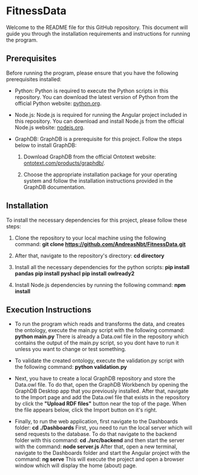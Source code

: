 # FitnessData

Welcome to the README file for this GitHub repository. This document will guide you through the installation requirements and instructions for running the program.

## Prerequisites

Before running the program, please ensure that you have the following prerequisites installed:

- Python: Python is required to execute the Python scripts in this repository. You can download the latest version of Python from the official Python website: [python.org](https://www.python.org).
  
- Node.js: Node.js is required for running the Angular project included in this repository. You can download and install Node.js from the official Node.js website: [nodejs.org](https://nodejs.org).

- GraphDB: GraphDB is a prerequisite for this project. Follow the steps below to install GraphDB:

  1. Download GraphDB from the official Ontotext website: [ontotext.com/products/graphdb/](https://www.ontotext.com/products/graphdb/).

  2. Choose the appropriate installation package for your operating system and follow the installation instructions provided in the GraphDB documentation.

## Installation

To install the necessary dependencies for this project, please follow these steps:

1. Clone the repository to your local machine using the following command: **git clone https://github.com/AndreasNbt/FitnessData.git**
   
2. After that, navigate to the repository's directory: **cd directory**
   
3. Install all the necessary dependencies for the python scripts:
   **pip install pandas**
   **pip install pyshacl**
   **pip install owlready2**

4. Install Node.js dependencies by running the following command: **npm install**

## Execution Instructions

- To run the program which reads and transforms the data, and creates the ontology, execute the main.py script with the following command: **python main.py**
  There is already a Data.owl file in the repository which contains the output of the main.py script, so you dont have to run it unless you want to change or test something.

- To validate the created ontology, execute the validation.py script with the following command: **python validation.py**

- Next, you have to create a local GraphDB repository and store the Data.owl file. To do that, open the GraphDB Workbench by opening the GraphDB Desktop app that you previously installed.
  After that, navigate to the Import page and add the Data.owl file that exists in the repository by click the **"Upload RDF files"** button near the top of the page. When the file appears below, click the Import button on it's right.

- Finally, to run the web application, first navigate to the Dashboards folder: **cd ./Dashboards**
  First, you need to run the local server which will send requests to the database. To do that navigate to the backend folder with this command:  **cd ./src/backend**
  and then start the server with the command: **node server.js**
  After that, open a new terminal, navigate to the Dashboards folder and start the Angular project with the command: **ng serve**
  This will execute the project and open a browser window which will display the home (about) page.
  




